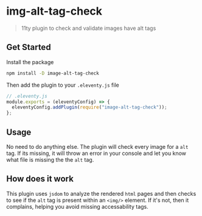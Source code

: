 # img-alt-tag-check

> 11ty plugin to check and validate images have alt tags

## Get Started

Install the package

```bash
npm install -D image-alt-tag-check
```

Then add the plugin to your `.eleventy.js` file

```javascript
// .eleventy.js
module.exports = (eleventyConfig) => {
  eleventyConfig.addPlugin(require("image-alt-tag-check"));
};
```

## Usage

No need to do anything else. The plugin will check every image for a `alt` tag. If its missing, it will throw an error in your console and let you know what file is missing the the `alt` tag.

## How does it work

This plugin uses `jsdom` to analyze the rendered `html` pages and then checks to see if the `alt` tag is present within an `<img/>` element. If it's not, then it complains, helping you avoid missing accessability tags.
